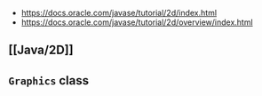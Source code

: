 - https://docs.oracle.com/javase/tutorial/2d/index.html
- https://docs.oracle.com/javase/tutorial/2d/overview/index.html

## [[Java/2D]]

## `Graphics` class
